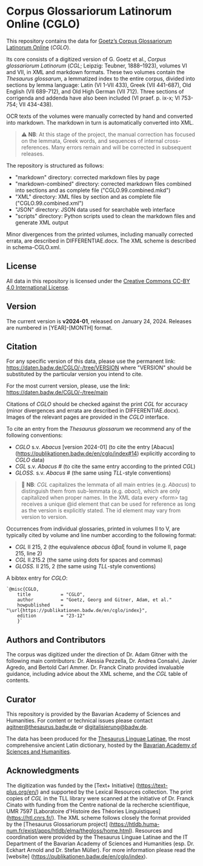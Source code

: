 # Corpus Glossariorum Latinorum Online (CGLO)

This repository contains the data for
[Goetz’s Corpus Glossariorum Latinorum Online](https://publikationen.badw.de/en/cglo/index) (*CGLO*).

Its core consists of a digitized version of G. Goetz et al., *Corpus glossariorum Latinorum* (*CGL*; Leipzig: Teubner, 1888–1923), volumes VI and VII, in XML and markdown formats. These two volumes contain the *Thesaurus glossarum*, a lemmatized index to the entire corpus, divided into sections by lemma language: Latin (VI 1-VII 433), Greek (VII 441-687), Old English (VII 689-712), and Old High German (VII 712). Three sections of corrigenda and addenda have also been included (VI praef. p. ix-x; VI 753-754; VII 434-438).

OCR texts of the volumes were manually corrected by hand and converted into markdown. The markdown in turn is automatically converted into XML.
> :warning: **NB**: At this stage of the project, the manual correction has focused on the lemmata, Greek words, and sequences of internal cross-references. Many errors remain and will be corrected in subsequent releases.

The repository is structured as follows:
- "markdown" directory: corrected markdown files by page
- "markdown-combined" directory: corrected markdown files combined into sections and as complete file ("CGLO.99.combined.mkd")
- "XML" directory: XML files by section and as complete file ("CGLO.99.combined.xml")
- "JSON" directory: JSON data used for searchable web interface
- "scripts" directory: Python scripts used to clean the markdown files and generate XML output

Minor divergences from the printed volumes, including manually corrected errata, are described in DIFFERENTIAE.docx. The XML scheme is described in schema-CGLO.xml.

## License

All data in this repository is licensed under the [Creative Commons CC-BY 4.0 International License](https://creativecommons.org/licenses/by/4.0/deed.en).

## Version

The current version is **v2024-01**, released on January 24, 2024. Releases are numbered in [YEAR]-[MONTH] format.

## Citation

For any specific version of this data, please use the permanent link: https://daten.badw.de/CGLO/-/tree/VERSION
where "VERSION" should be substituted by the particular version you intend to cite.

For the most current version, please, use the link: https://daten.badw.de/CGLO/-/tree/main

Citations of *CGLO* should be checked against the print *CGL* for accuracy (minor divergences and errata are described in DIFFERENTIAE.docx). Images of the relevant pages are provided in the *CGLO* interface.

To cite an entry from the *Thesaurus glossarum* we recommend any of the following conventions:
- *CGLO* s.v. *Abacus* [version 2024-01]  (to cite the entry [Abacus] (https://publikationen.badw.de/en/cglo/index#14) explicitly according to *CGLO* data)
- *CGL* s.v. *Abacus*  # (to cite the same entry according to the printed *CGL*)
- *GLOSS.* s.v. *Abacus*  # (the same using *TLL*-style conventions)

> :memo: **NB**: *CGL* capitalizes the lemmata of all main entries (e.g. *Abacus*) to distinguish them from sub-lemmata (e.g. *abaci*), which are only capitalized when proper names. In the XML data every \<form\> tag receives a unique @id element that can be used for reference as long as the version is explicitly stated. The id element may vary from version to version.

Occurrences from individual glossaries, printed in volumes II to V, are typically cited by volume and line number according to the following format:
- *CGL* II 215, 2  (the equivalence *abacus* ἄβαξ found in volume II, page 215, line 2)
- *CGL* II.215.2  (the same using dots for spaces and commas)
- *GLOSS.* II 215, 2  (the same using *TLL*-style conventions)

A bibtex entry for *CGLO*:

	`@misc{CGLO,
		title 			= "CGLO",
		author			= "Goetz, Georg and Gitner, Adam, et al."
		howpublished	= "\url{https://publikationen.badw.de/en/cglo/index}",
		edition			= "23-12"
		}`

## Authors and Contributors

The corpus was digitized under the direction of Dr. Adam Gitner with the following main contributors: Dr. Alessia Pezzella, Dr. Andrea Consalvi, Javier Agredo, and Bertold Carl Ammer. Dr. Franck Cinato provided invaluable guidance, including advice about the XML scheme, and the *CGL* table of contents.

## Curator

This repository is provided by the Bavarian Academy of Sciences and Humanities. For content or technical issues please contact agitner@thesaurus.badw.de or digitalisierung@badw.de.

The data has been produced for the [Thesaurus Linguae Latinae](https://thesaurus.badw.de/), the most comprehensive ancient Latin dictionary, hosted by the [Bavarian Academy of Sciences and Humanities](https://badw.de).

## Acknowledgments

The digitization was funded by the [Text+ Initiative] (https://text-plus.org/en/) and supported by the Lexical Resources collection.
The print copies of *CGL* in the TLL library were scanned at the initiative of Dr. Franck Cinato with funding from the Centre national de la recherche scientifique, UMR 7597 [Laboratoire d'Histoire des Théories Linguistiques] (https://htl.cnrs.fr/).
The XML scheme follows closely the format provided by the [Thesaurus Glossariorum project] (https://htldb.huma-num.fr/exist/apps/htldb/elma/thegloss/home.html).
Resources and coordination were provided by the Thesaurus Linguae Latinae and the IT Department of the Bavarian Academy of Sciences and Humanities (esp. Dr. Eckhart Arnold and Dr. Stefan Müller).
For more information please read the [website] (https://publikationen.badw.de/en/cglo/index).
